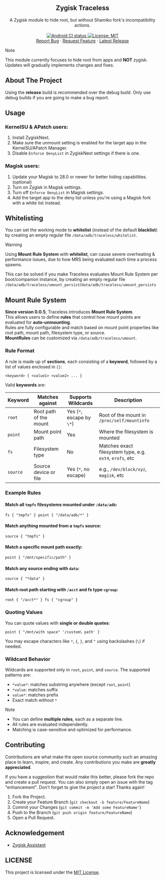 <h2 align="center">Zygisk Traceless</h2>
<p align="center">
  A Zygisk module to hide root, but without Shamiko fork's incompatibility actions.
  </br>
  </br>
  <a href="https://github.com/MhmRdd/Traceless/actions/workflows/build.yml">
    <img src="https://github.com/MhmRdd/Il2Dump/actions/workflows/build.yml/badge.svg?branch=master" alt="Android CI status">
  </a>
  <a href="https://opensource.org/licenses/MIT">
    <img src="https://img.shields.io/badge/License-MIT-yellow.svg" alt="License: MIT">
  </a>
  </br>
  <a href="https://github.com/MhmRdd/Traceless/issues">Report Bug</a>
    ·
  <a href="https://github.com/MhmRdd/Traceless/issues">Request Feature</a>
    ·
  <a href="https://github.com/MhmRdd/Traceless/releases">Latest Release</a>
</p>

> [!NOTE]
> This module currently focuses to hide root from apps and **NOT** zygisk.
> Updates will gradually implements changes and fixes.

## About The Project

Using the **release** build is recommended over the debug build. Only use debug builds if you are going to make a bug report.

## Usage

### KernelSU & APatch users:
1. Install ZygiskNext.
2. Make sure the unmount setting is enabled for the target app in the KernelSU/APatch Manager.
3. Disable `Enforce DenyList` in ZygiskNext settings if there is one.

### Magisk users:
1. Update your Magisk to 28.0 or newer for better hiding capabilities. (optional)
2. Turn on Zygisk in Magisk settings.
3. Turn off `Enforce DenyList` in Magisk settings.
4. Add the target app to the deny list unless you're using a Magisk fork with a white list instead.

## Whitelisting
You can set the working mode to **whitelist** (instead of the default **blacklist**) by creating an empty regular file `/data/adb/traceless/whitelist`.
>[!WARNING]
> Using **Mount Rule System** with **whitelist**, can cause severe overheating & performance issues, due to how MRS being evaluated each time a process spawns.

This can be solved if you make Traceless evaluates Mount Rule System per boot/companion instance, by creating an empty regular file `/data/adb/traceless/umount_persist`/`data/adb/traceless/umount_persists`

## Mount Rule System

**Since version 0.0.5**, Traceless introduces **Mount Rule System**.</br>
This allows users to define **rules** that control how mount points are evaluated for **auto-unmounting**.</br>
Rules are fully configurable and match based on mount point properties like root path, mount path, filesystem type, or source.</br>
**MountRules** can be customized via `/data/adb/traceless/umount`.

### Rule Format

A rule is made up of **sections**, each consisting of a **keyword**, followed by a list of values enclosed in `{}`:

```
<keyword> { <value1> <value2> ... }
```

Valid **keywords** are:

| Keyword  | Matches against         | Supports Wildcards | Description |
|----------|-------------------------|---------------------|-------------|
| `root`   | Root path of the mount  | Yes (`*`, escape by `\*`)     | Root of the mount in `/proc/self/mountinfo` |
| `point`  | Mount point path        | Yes                 | Where the filesystem is mounted |
| `fs`     | Filesystem type         | No                  | Matches exact filesystem type, e.g. `ext4`, `erofs`, etc |
| `source` | Source device or file   | Yes (`*`, no escape)           | e.g., `/dev/block/xyz`, `magisk`, etc |

### Example Rules

#### Match all `tmpfs` filesystems mounted under `/data/adb`:
```
fs { "tmpfs" } point { "/data/adb/*" }
```

#### Match anything mounted from a `tmpfs` source:
```
source { "tmpfs" }
```

#### Match a specific mount path exactly:
```
point { "/mnt/specific/path" }
```

#### Match any source ending with `data`:
```
source { "*data" }
```

#### Match root path starting with `/acct` and fs type `cgroup`:
```
root { "/acct*" } fs { "cgroup" }
```

### Quoting Values

You can quote values with **single or double quotes**:

```
point { "/mnt/with space" '/custom\ path' }
```

You may escape characters like `*`, `{`, `}`, and `"` using backslashes (`\`) if needed.

### Wildcard Behavior

Wildcards are supported only in `root`, `point`, and `source`. The supported patterns are:

- `*value*`: matches substring anywhere (except `root`, `point`)
- `*value`: matches suffix
- `value*`: matches prefix
- Exact match without `*`


>[!NOTE]
> - You can define **multiple rules**, each as a separate line.
> - All rules are evaluated independently.
> - Matching is case-sensitive and optimized for performance.


## Contributing

Contributions are what make the open source community such an amazing place to learn, inspire, and create. Any contributions you make are **greatly appreciated**.

If you have a suggestion that would make this better, please fork the repo and create a pull request. You can also simply open an issue with the tag "enhancement".
Don't forget to give the project a star! Thanks again!

1. Fork the Project.
2. Create your Feature Branch (`git checkout -b feature/FeatureName`)
3. Commit your Changes (`git commit -m 'Add some FeatureName'`)
4. Push to the Branch (`git push origin feature/FeatureName`)
5. Open a Pull Request.


## Acknowledgement

- [Zygisk Assistant](https://github.com/snake-4/Zygisk-Assistant)

## LICENSE

This project is licensed under the [MIT License](https://opensource.org/licenses/MIT).


